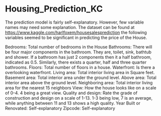# Housing_Prediction_KC

The prediction model is fairly self-explanatory. However, few variable names may need some explanation. The dataset can be found at
https://www.kaggle.com/harlfoxem/housesalesprediction 
the following variables seemed to be significant in predicting the price of the House.

Bedrooms: Total number of bedrooms in the House
Bathrooms: There will be four major components in the bathroom. They are, toilet, sink, bathtub and shower. If a bathroom has just 2 components then it a half bathroom, indicated as 0.5. Similarly, there exists a quarter, half and three quarter bathrooms.
Floors: Total number of floors in a house.
Waterfront: Is there a overlooking waterfront.
Living area: Total interior living area in Square feet.
Basement area: Total interior area under the ground level.
Above area: Total interior area above the ground level.
Neighboring area: Total interior living area for the nearest 15 neighbors
View: How the house looks like on a scale of 0-4. 4 being a great view.
Quality and design: Rate the grade of construction and design on a scale of 1-13. 1-3 being low, 7 is an average, while anything between 11 and 13 shows a high quality.
Year Built or Renovated: Self-explanatory
Zipcode: Self-explanatory
